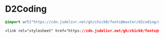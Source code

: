 # D2Coding

```css
@import url("https://cdn.jsdelivr.net/gh/chick0/fonts@master/d2coding/d2coding.css");
```

```css
<link rel="stylesheet" href="https://cdn.jsdelivr.net/gh/chick0/fonts@master/d2coding/d2coding.css">
```

